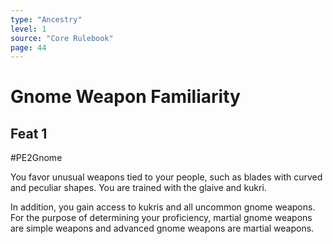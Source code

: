 ```yaml
---
type: "Ancestry"
level: 1
source: "Core Rulebook"
page: 44
---
```

# Gnome Weapon Familiarity
## Feat 1
#PE2Gnome

You favor unusual weapons tied to your people, such as blades with curved and peculiar shapes. You are trained with the glaive and kukri.

In addition, you gain access to kukris and all uncommon gnome weapons. For the purpose of determining your proficiency, martial gnome weapons are simple weapons and advanced gnome weapons are martial weapons.